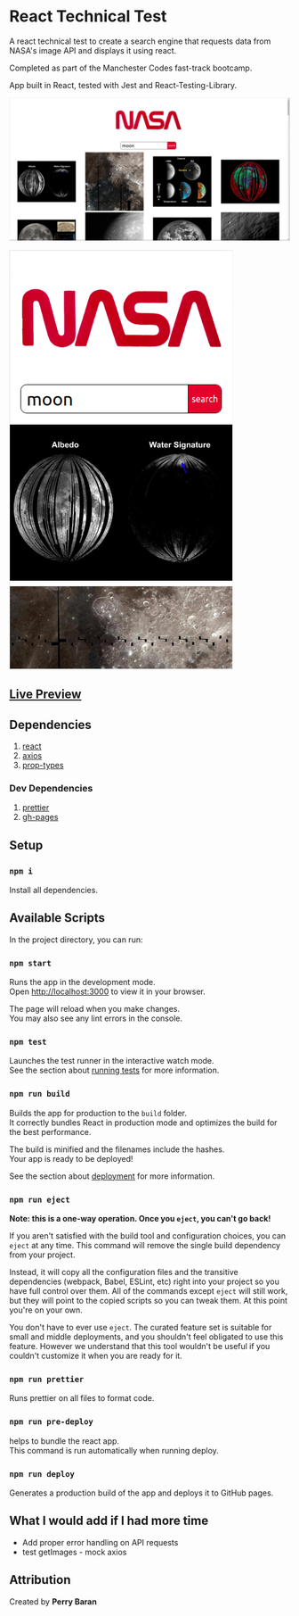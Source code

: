 # React Technical Test

A react technical test to create a search engine that requests data from NASA's image API and displays it using react.

Completed as part of the Manchester Codes fast-track bootcamp.

App built in React, tested with Jest and React-Testing-Library.

![desktop view](./public/images/nasa-desktop.png)

![mobile view](./public/images/nasa-mobile.png)

## [Live Preview](https://perrybaran.github.io/react-tech-test/)

## Dependencies

1. [react](https://reactjs.org/)
2. [axios](https://www.npmjs.com/package/axios)
3. [prop-types](https://www.npmjs.com/package/prop-types)

### Dev Dependencies

1. [prettier](https://prettier.io/)
2. [gh-pages](https://www.npmjs.com/package/gh-pages)

## Setup

### `npm i`

Install all dependencies.

## Available Scripts

In the project directory, you can run:

### `npm start`

Runs the app in the development mode.\
Open [http://localhost:3000](http://localhost:3000) to view it in your browser.

The page will reload when you make changes.\
You may also see any lint errors in the console.

### `npm test`

Launches the test runner in the interactive watch mode.\
See the section about [running tests](https://facebook.github.io/create-react-app/docs/running-tests) for more information.

### `npm run build`

Builds the app for production to the `build` folder.\
It correctly bundles React in production mode and optimizes the build for the best performance.

The build is minified and the filenames include the hashes.\
Your app is ready to be deployed!

See the section about [deployment](https://facebook.github.io/create-react-app/docs/deployment) for more information.

### `npm run eject`

**Note: this is a one-way operation. Once you `eject`, you can't go back!**

If you aren't satisfied with the build tool and configuration choices, you can `eject` at any time. This command will remove the single build dependency from your project.

Instead, it will copy all the configuration files and the transitive dependencies (webpack, Babel, ESLint, etc) right into your project so you have full control over them. All of the commands except `eject` will still work, but they will point to the copied scripts so you can tweak them. At this point you're on your own.

You don't have to ever use `eject`. The curated feature set is suitable for small and middle deployments, and you shouldn't feel obligated to use this feature. However we understand that this tool wouldn't be useful if you couldn't customize it when you are ready for it.

### `npm run prettier`

Runs prettier on all files to format code.

### `npm run pre-deploy`

helps to bundle the react app. \
This command is run automatically when running deploy.

### `npm run deploy`

Generates a production build of the app and deploys it to GitHub pages.

## What I would add if I had more time

- Add proper error handling on API requests
- test getImages - mock axios

## Attribution

Created by **Perry Baran**
